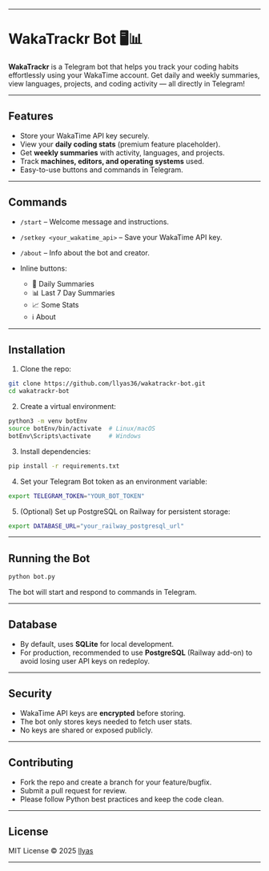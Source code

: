  
---

# WakaTrackr Bot 🖥️📊

**WakaTrackr** is a Telegram bot that helps you track your coding habits effortlessly using your WakaTime account. Get daily and weekly summaries, view languages, projects, and coding activity — all directly in Telegram!

---

## Features

* Store your WakaTime API key securely.
* View your **daily coding stats** (premium feature placeholder).
* Get **weekly summaries** with activity, languages, and projects.
* Track **machines, editors, and operating systems** used.
* Easy-to-use buttons and commands in Telegram.

---

## Commands

* `/start` – Welcome message and instructions.
* `/setkey <your_wakatime_api>` – Save your WakaTime API key.
* `/about` – Info about the bot and creator.
* Inline buttons:

  * 📅 Daily Summaries
  * 📊 Last 7 Day Summaries
  * 📈 Some Stats
  * ℹ️ About

---

## Installation

1. Clone the repo:

```bash
git clone https://github.com/llyas36/wakatrackr-bot.git
cd wakatrackr-bot
```

2. Create a virtual environment:

```bash
python3 -m venv botEnv
source botEnv/bin/activate  # Linux/macOS
botEnv\Scripts\activate     # Windows
```

3. Install dependencies:

```bash
pip install -r requirements.txt
```

4. Set your Telegram Bot token as an environment variable:

```bash
export TELEGRAM_TOKEN="YOUR_BOT_TOKEN"
```

5. (Optional) Set up PostgreSQL on Railway for persistent storage:

```bash
export DATABASE_URL="your_railway_postgresql_url"
```

---

## Running the Bot

```bash
python bot.py
```

The bot will start and respond to commands in Telegram.

---

## Database

* By default, uses **SQLite** for local development.
* For production, recommended to use **PostgreSQL** (Railway add-on) to avoid losing user API keys on redeploy.

---

## Security

* WakaTime API keys are **encrypted** before storing.
* The bot only stores keys needed to fetch user stats.
* No keys are shared or exposed publicly.

---

## Contributing

* Fork the repo and create a branch for your feature/bugfix.
* Submit a pull request for review.
* Please follow Python best practices and keep the code clean.

---

## License

MIT License © 2025 [llyas](https://github.com/llyas36)

---

